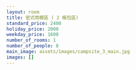 ```yaml
---
layout: room
title: 密式雨棚區 ( 2 帳包區)
standard_price: 2400
holiday_price: 2000
weekday_price: 1600
number_of_rooms: 1
number_of_people: 8
main_image: assets/images/campsite_3_main.jpg
images: []
---
```

